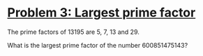 # [Problem 3: Largest prime factor](https://projecteuler.net/problem=3)

The prime factors of 13195 are 5, 7, 13 and 29.

What is the largest prime factor of the number 600851475143?
